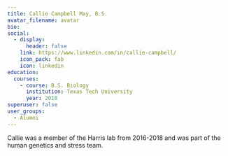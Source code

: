 ```yaml
---
title: Callie Campbell May, B.S.
avatar_filename: avatar
bio: 
social:
  - display:
      header: false
    link: https://www.linkedin.com/in/callie-campbell/
    icon_pack: fab
    icon: linkedin
education:
  courses:
    - course: B.S. Biology
      institution: Texas Tech University
      year: 2018
superuser: false
user_groups:
  - Alumni
---
```

Callie was a member of the Harris lab from 2016-2018 and was part of the human genetics and stress team. 

